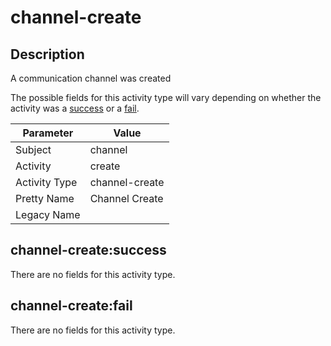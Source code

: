 channel-create
==============

Description
-----------
A communication channel was created

The possible fields for this activity type will vary depending on whether the activity was a [success](#channel-createsuccess) or a [fail](#channel-createfail).

| Parameter     | Value          |
| ------------- | -------------- |
| Subject       | channel        |
| Activity      | create         |
| Activity Type | channel-create |
| Pretty Name   | Channel Create |
| Legacy Name   |                |

channel-create:success
----------------------

There are no fields for this activity type.


channel-create:fail
-------------------

There are no fields for this activity type.
